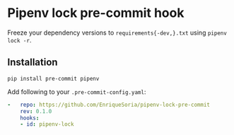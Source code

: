 # Pipenv lock pre-commit hook

Freeze your dependency versions to `requirements{-dev,}.txt`
using `pipenv lock -r`.

## Installation

```shell
pip install pre-commit pipenv
```

Add following to your `.pre-commit-config.yaml`:

```yaml
-   repo: https://github.com/EnriqueSoria/pipenv-lock-pre-commit
    rev: 0.1.0
    hooks:
    - id: pipenv-lock
```
